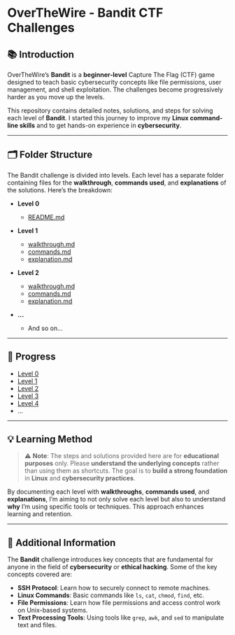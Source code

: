# OverTheWire - Bandit CTF Challenges

## 📚 Introduction

OverTheWire’s **Bandit** is a **beginner-level** Capture The Flag (CTF) game designed to teach basic cybersecurity concepts like file permissions, user management, and shell exploitation. The challenges become progressively harder as you move up the levels.

This repository contains detailed notes, solutions, and steps for solving each level of **Bandit**. I started this journey to improve my **Linux command-line skills** and to get hands-on experience in **cybersecurity**.

---

## 🗂 Folder Structure

The Bandit challenge is divided into levels. Each level has a separate folder containing files for the **walkthrough**, **commands used**, and **explanations** of the solutions. Here’s the breakdown:

- **Level 0**
  - [README.md](Level0/README.md)

- **Level 1**
  - [walkthrough.md](level1/walkthrough.md)
  - [commands.md](level1/commands.md)
  - [explanation.md](level1/explanation.md)

- **Level 2**
  - [walkthrough.md](Level2/walkthrough.md)
  - [commands.md](Level2/commands.md)
  - [explanation.md](Level2/explanation.md)

- **...**
  - And so on...

---

## 🎯 Progress

- [Level 0](OverTheWire/Bandit/Level0/README.md)
- [Level 1](OverTheWire/Bandit/Level1/README.md)
- [Level 2](OverTheWire/Bandit/Level2/README.md)
- [Level 3](OverTheWire/Bandit/Level3/README.md)
- [Level 4](OverTheWire/Bandit/Level4/README.md)
- ...

---

## 💡 Learning Method

> ⚠️ **Note**: The steps and solutions provided here are for **educational purposes** only. Please **understand the underlying concepts** rather than using them as shortcuts. The goal is to **build a strong foundation** in **Linux** and **cybersecurity practices**.

By documenting each level with **walkthroughs**, **commands used**, and **explanations**, I’m aiming to not only solve each level but also to understand **why** I’m using specific tools or techniques. This approach enhances learning and retention.

---

## 📝 Additional Information

The **Bandit** challenge introduces key concepts that are fundamental for anyone in the field of **cybersecurity** or **ethical hacking**. Some of the key concepts covered are:

- **SSH Protocol**: Learn how to securely connect to remote machines.
- **Linux Commands**: Basic commands like `ls`, `cat`, `chmod`, `find`, etc.
- **File Permissions**: Learn how file permissions and access control work on Unix-based systems.
- **Text Processing Tools**: Using tools like `grep`, `awk`, and `sed` to manipulate text and files.
